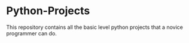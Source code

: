 # Python-Projects

This repository contains all the basic level python projects that a novice programmer can do.

